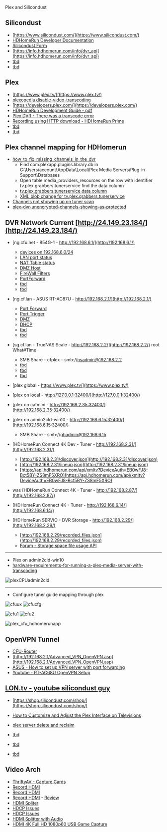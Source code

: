 Plex and Silicondust

## Silicondust
- [https://www.silicondust.com/](https://www.silicondust.com/)
- [HDHomeRun Developer Documentation](https://github.com/Silicondust/documentation/wiki)
- [Silicondust Form](https://forum.silicondust.com/forum/search.php)
- [https://info.hdhomerun.com/info/dvr_api](https://info.hdhomerun.com/info/dvr_api)
- [tbd]()
- [tbd]()

## Plex
- [https://www.plex.tv/](https://www.plex.tv/)
- [plexopedia disable-video-transcoding](https://www.plexopedia.com/plex-media-server/general/disable-video-transcoding/)
- [https://developers.plex.com/](https://developers.plex.com/)
- [HDHomeRun Development Guide - pdf](https://www.silicondust.com/hdhomerun/hdhomerun_development.pdf)
- [Plex DVR - There was a transcode error](https://www.reddit.com/r/PleX/comments/6j9g4t/plex_dvr_there_was_a_transcode_error/)
- [Recording using HTTP download - HDHomeRun Prime](https://forum.silicondust.com/forum/viewtopic.php?t=13625&start=30)
- [tbd]()
- [tbd]()

## Plex channel mapping for HDHomerun
- [how_to_fix_missing_channels_in_the_dvr](https://www.reddit.com/r/PleX/comments/7lr0fi/how_to_fix_missing_channels_in_the_dvr/)
  - Find com.plexapp.plugins.library.db in C:\Users\account\AppData\Local\Plex Media Servers\Plug-in Support\Databases
  - Open table media_providers_resources on the row with identifier tv.plex.grabbers.tunerservice find the data column
  - [tv.plex.grabbers.tunerservice data column](https://pastebin.com/FyZDqkCv)
  - [XML blob change for tv.plex.grabbers.tunerservice](https://pastebin.com/Yw7kKGzK)
- [Channels not showing up on tuner scan](https://forums.plex.tv/t/bug-report-with-solution-channels-not-showing-up-with-wintv-dualhd/210416/10)
- [plex-dvr-unencrypted-channels-showing-as-protected](https://forums.plex.tv/t/plex-dvr-unencrypted-channels-showing-as-protected/199854)


## DVR Network Current [http://24.149.23.184/](http://24.149.23.184/)
- [ng.cfu.net - 854G-1 - http://192.168.6.1/](http://192.168.6.1/)
  - [devices on 192.168.6.0/24](http://192.168.6.1/#/html/status/status_devicetable.html)
  - [LAN port status](http://192.168.6.1/#/html/status/status_lanstatus_ipv6.html)
  - [NAT Table status](http://192.168.6.1/#/html/status/status_nattable.html)
  - [DMZ Host](http://192.168.6.1/#/html/advanced/security/advanced_security_dmzhosting.html)
  - [FireWall Filters](http://192.168.6.1/#/html/advanced/security/advanced_security_firewallsettings.html)
  - [PortForward](http://192.168.6.1/#/html/advanced/security/advanced_security_advancedportforwarding.html)
  - [tbd]()
  - [tbd]()
- [ng.cf.lan - ASUS RT-AC87U - http://192.168.2.1/](http://192.168.2.1/)
  - [Port Forward](http://192.168.2.1/Advanced_VirtualServer_Content.asp)
  - [Port Trigger](http://192.168.2.1/Advanced_PortTrigger_Content.asp)
  - [DMZ](http://192.168.2.1/Advanced_Exposed_Content.asp)
  - [DHCP](http://192.168.2.1/Advanced_DHCP_Content.asp)
  - [tbd]()
  - [tbd]()
- [sg.cf.lan - TrueNAS Scale - http://192.168.2.2/](http://192.168.2.2/) root What#Time
  - SMB Share - cfplex - smb://nsadmin@192.168.2.2
  - [tbd]()
  - [tbd]()
  - [tbd]()
- [plex global - https://www.plex.tv/](https://www.plex.tv/)
- [plex on local - http://127.0.0.1:32400/](http://127.0.0.1:32400/)
- [plex on catmini - http://192.168.2.35:32400/](http://192.168.2.35:32400/)
- [plex on admin2cld-win10 - http://192.168.6.15:32400/](http://192.168.6.15:32400/)
  - SMB Share - smb://ghadmin@192.168.6.15
- [HDHomeRun Connect 4K Dev - Tuner - http://192.168.2.31/](http://192.168.2.31/)
  - [http://192.168.2.31/discover.json](http://192.168.2.31/discover.json)
  - [http://192.168.2.31/lineup.json](http://192.168.2.31/lineup.json)
  - [https://api.hdhomerun.com/api/xmltv?DeviceAuth=EB0wFJ8-Bct5BY-ZS8mF5XRO](https://api.hdhomerun.com/api/xmltv?DeviceAuth=EB0wFJ8-Bct5BY-ZS8mF5XRO)

- was [HDHomeRun Connect 4K - Tuner - http://192.168.2.87/](http://192.168.2.87/)
- [HDHomeRun Connect 4K - Tuner - http://192.168.6.14/](http://192.168.6.14/)
- [HDHomeRun SERVIO - DVR Storage - http://192.168.2.29/](http://192.168.2.29/)
  - [http://192.168.2.29/recorded_files.json](http://192.168.2.29/recorded_files.json)
  - [Forum - Storage space file usage API](https://forum.silicondust.com/forum/viewtopic.php?p=379950&hilit=lineup.json#p379950)

---

- Plex on admin2cld-win10
- [hardware-requirements-for-running-a-plex-media-server-with-transcoding](https://www.servermania.com/kb/articles/what-are-the-hardware-requirements-for-running-a-plex-media-server-with-transcoding/)

![plexCPUadmin2cld](plexCPUadmin2cld.png)

---

- Configure tuner guide mapping through plex

![cfuux](plex_cfu_ux.png)
![cfucfg](plex_cfu_config.png)


![cfu1](plex_cfu_guide1.png)
![cfu2](plex_cfu_guide2.png)

![plex_cfu_hdhomerunapp](plex_cfu_hdhomerunapp.png)

## OpenVPN Tunnel
- [CFU-Router](http://192.168.6.1/#/html/advanced/security/advanced_security_firewallsettings.html)
- [http://192.168.2.1/Advanced_VPN_OpenVPN.asp](http://192.168.2.1/Advanced_VPN_OpenVPN.asp)
- [ASUS - How to set up VPN server with port forwarding](https://www.asus.com/support/FAQ/1033906)
- [Youtube - RT-AC68U OpenVPN Setup](https://www.youtube.com/watch?v=KXdhhuBcpgU)

## [LON.tv - youtube silicondust guy](https://www.youtube.com/user/LonSeidman/videos)
- [https://shop.silicondust.com/shop/](https://shop.silicondust.com/shop/)
- [How to Customize and Adjust the Plex Interface on Televisions](https://youtu.be/DKvRXSCpWVE?list=RDCMUCymYq4Piq0BrhnM18aQzTlg)

- [plex server delete and reclaim](https://support.plex.tv/articles/204281528-why-am-i-locked-out-of-server-settings-and-how-do-i-get-in/)
- [tbd]()
- [tbd]()
- [tbd]()


## Video Arch
- [ThriftyAV - Capture Cards](https://www.youtube.com/c/ThriftyAV/videos)
- [Record HDMI](https://www.youtube.com/watch?v=LZ05aVBbHD4&t=188s)
- [Record HDMI](https://www.amazon.com/gp/product/B08XYGN2WM)
- [Record HDMI](https://www.amazon.com/gp/product/B08T1PT4P4) - [Review](https://www.youtube.com/watch?v=nEo-H6ZNkYk)
- [HDMI Spliter](https://www.amazon.com/gp/product/B092VJXGJ6)
- [HDCP Issues](https://www.youtube.com/watch?v=k6TKeMhxbdw)
- [HDCP Issues](https://www.youtube.com/watch?v=qAJL8pc85lo)
- [HDMI Splitter with Audio](https://www.amazon.com/gp/product/B00BIQER0E)
- [HDMI 4K Full HD 1080p60 USB Game Capture](https://www.amazon.com/dp/B0763TFZWT)

